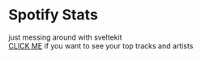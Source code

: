# Spotify Stats

just messing around with sveltekit   
[CLICK ME](https://spotify-stats-gray.vercel.app/) if you want to see your top tracks and artists